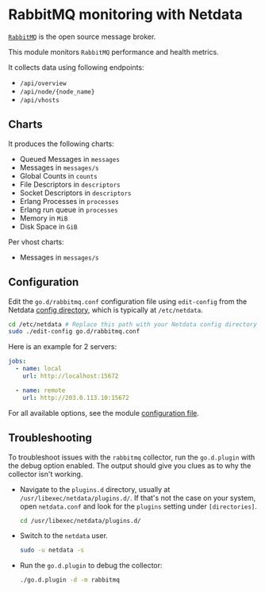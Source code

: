 <!--
title: "RabbitMQ monitoring with Netdata"
description: "Monitor the health and performance of RabbitMQ message brokers with zero configuration, per-second metric granularity, and interactive visualizations."
custom_edit_url: https://github.com/netdata/go.d.plugin/edit/master/modules/rabbitmq/README.md
sidebar_label: "RabbitMQ"
-->

# RabbitMQ monitoring with Netdata

[`RabbitMQ`](https://www.rabbitmq.com/) is the open source message broker.

This module monitors `RabbitMQ` performance and health metrics.

It collects data using following endpoints:

- `/api/overview`
- `/api/node/{node_name}`
- `/api/vhosts`

## Charts

It produces the following charts:

- Queued Messages in `messages`
- Messages in `messages/s`
- Global Counts in `counts`
- File Descriptors in `descriptors`
- Socket Descriptors in `descriptors`
- Erlang Processes in `processes`
- Erlang run queue in `processes`
- Memory in `MiB`
- Disk Space in `GiB`

Per vhost charts:

- Messages in `messages/s`

## Configuration

Edit the `go.d/rabbitmq.conf` configuration file using `edit-config` from the
Netdata [config directory](https://learn.netdata.cloud/docs/configure/nodes), which is typically at `/etc/netdata`.

```bash
cd /etc/netdata # Replace this path with your Netdata config directory
sudo ./edit-config go.d/rabbitmq.conf
```

Here is an example for 2 servers:

```yaml
jobs:
  - name: local
    url: http://localhost:15672

  - name: remote
    url: http://203.0.113.10:15672

```

For all available options, see the
module [configuration file](https://github.com/netdata/go.d.plugin/blob/master/config/go.d/rabbitmq.conf).

## Troubleshooting

To troubleshoot issues with the `rabbitmq` collector, run the `go.d.plugin` with the debug option enabled. The output
should give you clues as to why the collector isn't working.

- Navigate to the `plugins.d` directory, usually at `/usr/libexec/netdata/plugins.d/`. If that's not the case on
  your system, open `netdata.conf` and look for the `plugins` setting under `[directories]`.

  ```bash
  cd /usr/libexec/netdata/plugins.d/
  ```

- Switch to the `netdata` user.

  ```bash
  sudo -u netdata -s
  ```

- Run the `go.d.plugin` to debug the collector:

  ```bash
  ./go.d.plugin -d -m rabbitmq
  ```
